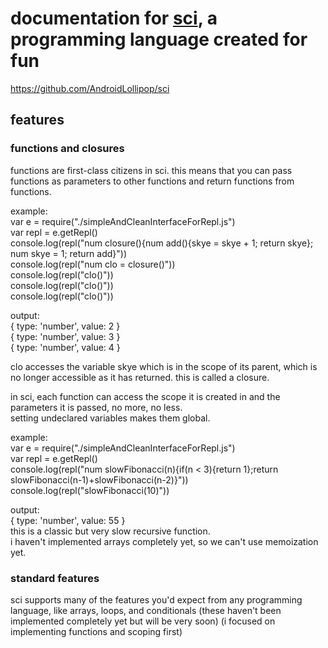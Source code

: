 # documentation for [sci](https://github.com/AndroidLollipop/sci), a programming language created for fun
https://github.com/AndroidLollipop/sci
## features
### functions and closures
functions are first-class citizens in sci. this means that you can pass functions as parameters to other functions and return functions from functions.  
  
example:    
var e = require("./simpleAndCleanInterfaceForRepl.js")  
var repl = e.getRepl()  
console.log(repl("num closure(){num add(){skye = skye + 1; return skye}; num skye = 1; return add}"))  
console.log(repl("num clo = closure()"))  
console.log(repl("clo()"))  
console.log(repl("clo()"))  
console.log(repl("clo()"))  
  
output:  
{ type: 'number', value: 2 }  
{ type: 'number', value: 3 }  
{ type: 'number', value: 4 }  
  
clo accesses the variable skye which is in the scope of its parent, which is no longer accessible as it has returned. this is called a closure.  
  
in sci, each function can access the scope it is created in and the parameters it is passed, no more, no less.  
setting undeclared variables makes them global.  
  
example:  
var e = require("./simpleAndCleanInterfaceForRepl.js")  
var repl = e.getRepl()  
console.log(repl("num slowFibonacci(n){if(n < 3){return 1};return slowFibonacci(n-1)+slowFibonacci(n-2)}"))  
console.log(repl("slowFibonacci(10)"))  
  
output:  
{ type: 'number', value: 55 }  
this is a classic but very slow recursive function.  
i haven't implemented arrays completely yet, so we can't use memoization yet.
### standard features
sci supports many of the features you'd expect from any programming language, like arrays, loops, and conditionals (these haven't been implemented completely yet but will be very soon) (i focused on implementing functions and scoping first)
